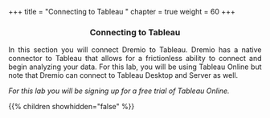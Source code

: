 +++
title = "Connecting to Tableau "
chapter = true
weight = 60
+++

<center><h3>Connecting to Tableau</h3></center>

<div style="text-align: justify">
 In this section you will connect Dremio to Tableau.  Dremio has a native connector to Tableau that allows for a frictionless ability to connect and begin analyzing your data.  For this lab, you will be using Tableau Online but note that Dremio can connect to Tableau Desktop and Server as well.    
 
 <i>For this lab you will be signing up for a free trial of Tableau Online. </i>
</b> 

  {{% children showhidden="false" %}}
</div>